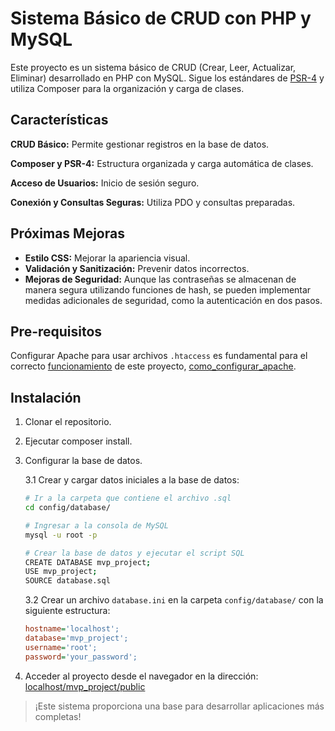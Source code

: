 # Sistema Básico de CRUD con PHP y MySQL
Este proyecto es un sistema básico de CRUD (Crear, Leer, Actualizar, Eliminar) desarrollado en PHP con MySQL. Sigue los estándares de [PSR-4] y utiliza Composer para la organización y carga de clases.

## Características
**CRUD Básico:** Permite gestionar registros en la base de datos.

**Composer y PSR-4:** Estructura organizada y carga automática de clases.

**Acceso de Usuarios:** Inicio de sesión seguro.

**Conexión y Consultas Seguras:** Utiliza PDO y consultas preparadas.


## Próximas Mejoras
- **Estilo CSS:** Mejorar la apariencia visual.
- **Validación y Sanitización:** Prevenir datos incorrectos.
- **Mejoras de Seguridad:** Aunque las contraseñas se almacenan de manera segura utilizando funciones de hash, se pueden implementar medidas adicionales de seguridad, como la autenticación en dos pasos.

## Pre-requisitos

Configurar Apache para usar archivos `.htaccess` es fundamental para el correcto [funcionamiento] de este proyecto, [como_configurar_apache].

## Instalación
1. Clonar el repositorio.
2. Ejecutar composer install.
3. Configurar la base de datos.

    3.1 Crear y cargar datos iniciales a la base de datos:
    ```bash
    # Ir a la carpeta que contiene el archivo .sql
    cd config/database/

    # Ingresar a la consola de MySQL
    mysql -u root -p

    # Crear la base de datos y ejecutar el script SQL
    CREATE DATABASE mvp_project;
    USE mvp_project;
    SOURCE database.sql
    ```
    3.2 Crear un archivo `database.ini` en la carpeta `config/database/` con la siguiente estructura:
    ```ini
    hostname='localhost';
    database='mvp_project';
    username='root';
    password='your_password';
    ```
4. Acceder al proyecto desde el navegador en la dirección:
[localhost/mvp_project/public](http://localhost/mvp_project/public)

> ¡Este sistema proporciona una base para desarrollar aplicaciones más completas!

[PSR-4]:https://www.php-fig.org/psr/psr-4/
[funcionamiento]:https://stackoverflow.com/questions/65417541/apache-doesnt-seem-to-be-detecting-my-htaccess-file
[como_configurar_apache]:https://bootcampdeveloper.com/htaccess-configuracion-redirecciones-https-dominio/
